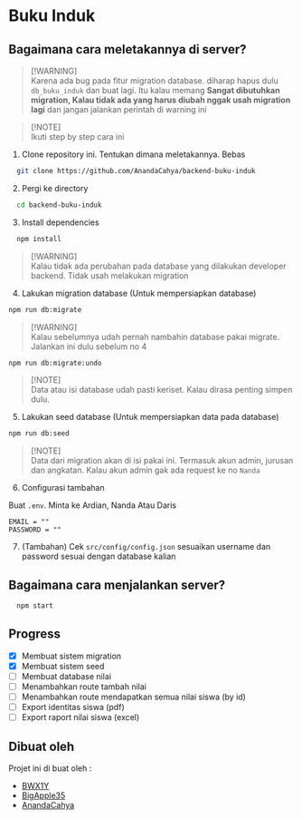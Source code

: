 # Buku Induk

## Bagaimana cara meletakannya di server?

> [!WARNING]\
> Karena ada bug pada fitur migration database. diharap hapus dulu `db_buku_induk` dan buat lagi. Itu kalau memang **Sangat dibutuhkan migration, Kalau tidak ada yang harus diubah nggak usah migration lagi** dan jangan jalankan perintah di warning ini

> [!NOTE]\
> Ikuti step by step cara ini

1. Clone repository ini. Tentukan dimana meletakannya. Bebas

```bash
  git clone https://github.com/AnandaCahya/backend-buku-induk
```

2. Pergi ke directory

```bash
  cd backend-buku-induk
```

3. Install dependencies

```bash
  npm install
```

> [!WARNING]\
> Kalau tidak ada perubahan pada database yang dilakukan developer backend. Tidak usah melakukan migration

4. Lakukan migration database (Untuk mempersiapkan database)

```bash
npm run db:migrate
```

> [!WARNING]\
> Kalau sebelumnya udah pernah nambahin database pakai migrate. Jalankan ini dulu sebelum no 4

```bash
npm run db:migrate:undo
```

> [!NOTE]\
> Data atau isi database udah pasti keriset. Kalau dirasa penting simpen dulu.

5. Lakukan seed database (Untuk mempersiapkan data pada database)

```bash
npm run db:seed
```

> [!NOTE]\
> Data dari migration akan di isi pakai ini. Termasuk akun admin, jurusan dan angkatan. Kalau akun admin gak ada request ke no `Nanda`

6. Configurasi tambahan

Buat `.env`. Minta ke Ardian, Nanda Atau Daris

```env
EMAIL = ""
PASSWORD = ""
```

7. (Tambahan) Cek `src/config/config.json` sesuaikan username dan password sesuai dengan database kalian

## Bagaimana cara menjalankan server?

```bash
  npm start
```

## Progress

- [x] Membuat sistem migration
- [x] Membuat sistem seed
- [ ] Membuat database nilai
- [ ] Menambahkan route tambah nilai
- [ ] Menambahkan route mendapatkan semua nilai siswa (by id)
- [ ] Export identitas siswa (pdf)
- [ ] Export raport nilai siswa (excel)

## Dibuat oleh

Projet ini di buat oleh :

- [BWX1Y](https://github.com/bwx1y)
- [BigApple35](https://github.com/BigApple35)
- [AnandaCahya](https://github.com/AnandaCahya)
